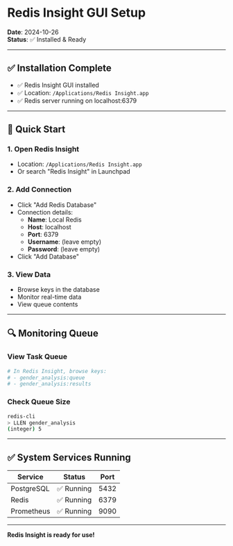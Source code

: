 # Redis Insight GUI Setup

**Date**: 2024-10-26  
**Status**: ✅ Installed & Ready

---

## ✅ Installation Complete

- ✅ Redis Insight GUI installed
- ✅ Location: `/Applications/Redis Insight.app`
- ✅ Redis server running on localhost:6379

---

## 🚀 Quick Start

### 1. Open Redis Insight
- Location: `/Applications/Redis Insight.app`
- Or search "Redis Insight" in Launchpad

### 2. Add Connection
- Click "Add Redis Database"
- Connection details:
  - **Name**: Local Redis
  - **Host**: localhost
  - **Port**: 6379
  - **Username**: (leave empty)
  - **Password**: (leave empty)
- Click "Add Database"

### 3. View Data
- Browse keys in the database
- Monitor real-time data
- View queue contents

---

## 🔍 Monitoring Queue

### View Task Queue
```bash
# In Redis Insight, browse keys:
# - gender_analysis:queue
# - gender_analysis:results
```

### Check Queue Size
```bash
redis-cli
> LLEN gender_analysis
(integer) 5
```

---

## ✅ System Services Running

| Service | Status | Port |
|---------|--------|------|
| PostgreSQL | ✅ Running | 5432 |
| Redis | ✅ Running | 6379 |
| Prometheus | ✅ Running | 9090 |

---

**Redis Insight is ready for use!**

